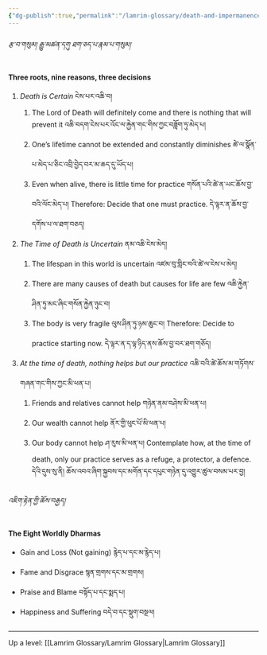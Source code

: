 ```yaml
---
{"dg-publish":true,"permalink":"/lamrim-glossary/death-and-impermanence/"}
---
```


###### རྩ་བ་གསུམ། རྒྱུ་མཚན་དགུ ཐག་ཅད་པ་རྣམ་པ་གསུམ།
**Three roots, nine reasons, three decisions** 
1. *Death is Certain* ངེས་པར་འཆི་བ།
	1. The Lord of Death will definitely come and there is nothing that will prevent it
	   འཆི་བདག་ངེས་པར་འོང་ལ་རྐྱེན་གང་གིས་ཀྱང་བཟློག་ཏུ་མེད་པ།
	2. One’s lifetime cannot be extended and constantly diminishes
	   ཚེ་ལ་སྣོན་པ་མེད་པ་ཅིང་འབྲི་བྱེད་བར་མ་ཆད་དུ་ཡོད་པ།
	3. Even when alive, there is little time for practice
	   གསོན་པའི་ཚེ་ན་ཡང་ཆོས་བྱ་བའི་ལོང་མེད་པ།
Therefore: Decide that one must practice. དེ་ལྟར་ན་ཆོས་བྱ་དགོས་པ་ལ་ཐག་བཅད།
2. *The Time of Death is Uncertain* ནམ་འཆི་ངེས་མེད།
	1. The lifespan in this world is uncertain འཛམ་བུ་གླིང་བའི་ཚེ་ལ་ངེས་པ་མེད།
	2. There are many causes of death but causes for life are few འཆི་རྐྱེན་ཤིན་ཏུ་མང་ཞིང་གསོན་རྐྱེན་ཉུང་བ།
	3. The body is very fragile ལུས་ཤིན་ཏུ་ཉམ་ཆུང་བ།
Therefore: Decide to practice starting now. དེ་ལྟར་ན་ད་ལྟ་ཉིད་ནས་ཆོས་བྱ་བར་ཐག་གཅོད།
3. *At the time of death, nothing helps but our practice* འཆི་བའི་ཚེ་ཆོས་མ་གཏོགས་གཞན་གང་གིས་ཀྱང་མི་ཕན་པ།
	1. Friends and relatives cannot help གཉེན་ནམ་བཤེས་མི་ཕན་པ།
	2. Our wealth cannot help ནོར་གྱི་ཕུང་པོ་མི་ཕན་པ།
	3. Our body cannot help ཤ་རུས་མི་ཕན་པ།
Contemplate how, at the time of death, only our practice serves as a refuge, a protector, a defence.
དེའི་དུས་སུ་ནི། ཆོས་འབའ་ཞིག་སྐྱབས་དང་མགོན་དང་དཔུང་གཉེན་དུ་འགྱུར་ཚུལ་བསམ་པར་བྱ།
###### འཇིག་རྟེན་གྱི་ཆོས་བརྒྱད།
**The Eight Worldly Dharmas** 
- Gain and Loss (Not gaining) རྙེད་པ་དང་མ་རྙེད་པ།
- Fame and Disgrace སྙན་གྲགས་དང་མ་གྲགས།
- Praise and Blame བསྟོད་པ་དང་སྨད་པ།
- Happiness and Suffering བདེ་བ་དང་སྡུག་བསྔལ།

---
Up a level: [[Lamrim Glossary/Lamrim Glossary\|Lamrim Glossary]]
